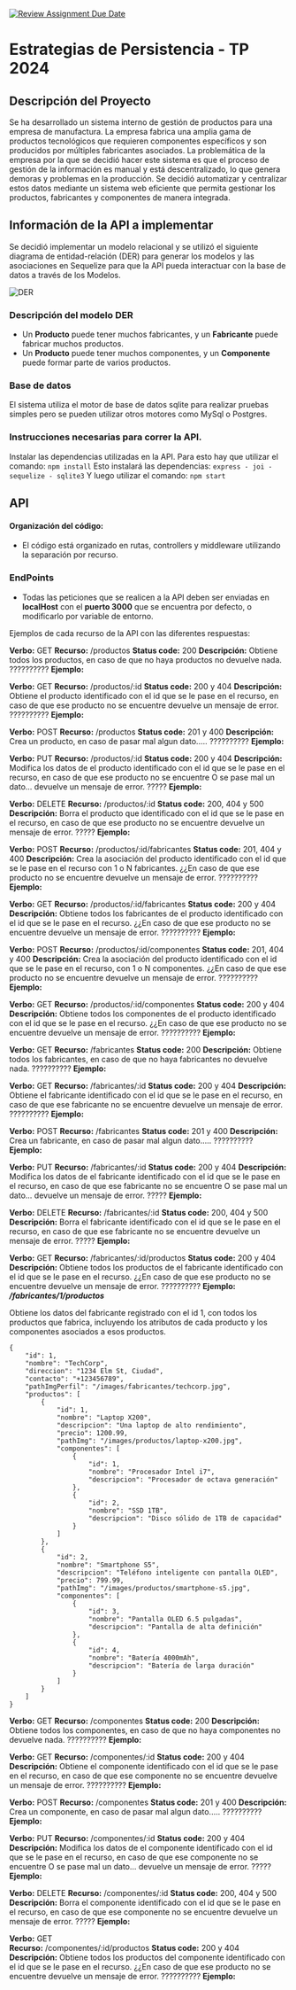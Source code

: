 [![Review Assignment Due Date](https://classroom.github.com/assets/deadline-readme-button-22041afd0340ce965d47ae6ef1cefeee28c7c493a6346c4f15d667ab976d596c.svg)](https://classroom.github.com/a/NoutYWiV)
# Estrategias de Persistencia - TP 2024


## Descripción del Proyecto

Se ha desarrollado un sistema interno de gestión de productos para una empresa de manufactura. La empresa fabrica una amplia gama de productos tecnológicos que requieren componentes específicos y son producidos por múltiples fabricantes asociados.
La problemática de la empresa por la que se decidió hacer este sistema es que el proceso de gestión de la información es manual y está descentralizado, lo que genera demoras y problemas en la producción. 
Se decidió automatizar y centralizar estos datos mediante un sistema web eficiente que permita gestionar los productos, fabricantes y componentes de manera integrada.


## Información de la API a implementar
Se decidió implementar un modelo relacional y se utilizó el siguiente diagrama de entidad-relación (DER) para generar los modelos y las asociaciones en Sequelize para que la API pueda interactuar con la base de datos a través de los Modelos.

![DER](DER.png)

### Descripción del modelo DER
- Un **Producto** puede tener muchos fabricantes, y un **Fabricante** puede fabricar muchos productos.
- Un **Producto** puede tener muchos componentes, y un **Componente** puede formar parte de varios productos.


### Base de datos
El sistema utiliza el motor de base de datos sqlite para realizar pruebas simples pero se pueden utilizar otros motores como MySql o Postgres.


### Instrucciones necesarias para correr la API.
Instalar las dependencias utilizadas en la API. 
Para esto hay que utilizar el comando: ```npm install```
Esto instalará las dependencias: ``` express - joi - sequelize - sqlite3 ```
Y luego utilizar el comando: ```npm start``` 



## API

#### Organización del código:
- El código está organizado en rutas, controllers y middleware utilizando la separación por recurso.


### EndPoints
- Todas las peticiones que se realicen a la API deben ser enviadas en **localHost** con el **puerto 3000** que se encuentra por defecto, o modificarlo por variable de entorno.

Ejemplos de cada recurso de la API con las diferentes respuestas:

**Verbo:** GET 
**Recurso:** /productos
**Status code:** 200
**Descripción:** Obtiene todos los productos, en caso de que no haya productos no devuelve nada. ??????????
**Ejemplo:** 


**Verbo:** GET 
**Recurso:** /productos/:id
**Status code:** 200 y 404
**Descripción:** Obtiene el producto identificado con el id que se le pase en el recurso, en caso de que ese producto no se encuentre devuelve un mensaje de error. ??????????
**Ejemplo:** 


**Verbo:** POST 
**Recurso:** /productos
**Status code:** 201 y 400
**Descripción:** Crea un producto, en caso de pasar mal algun dato..... ??????????
**Ejemplo:**


**Verbo:** PUT
**Recurso:** /productos/:id
**Status code:** 200 y 404
**Descripción:** Modifica los datos de el producto identificado con el id que se le pase en el recurso, en caso de que ese producto no se encuentre O se pase mal un dato... devuelve un mensaje de error. ?????
**Ejemplo:** 


**Verbo:** DELETE
**Recurso:** /productos/:id
**Status code:** 200, 404 y 500
**Descripción:** Borra el producto que identificado con el id que se le pase en el recurso, en caso de que ese producto no se encuentre devuelve un mensaje de error. ?????
**Ejemplo:** 


**Verbo:** POST 
**Recurso:** /productos/:id/fabricantes
**Status code:** 201, 404 y 400
**Descripción:** Crea la asociación del producto identificado con el id que se le pase en el recurso con 1 o N fabricantes. ¿¿En caso de que ese producto no se encuentre devuelve un mensaje de error. ??????????
**Ejemplo:** 


**Verbo:** GET 
**Recurso:** /productos/:id/fabricantes
**Status code:** 200 y 404
**Descripción:** Obtiene todos los fabricantes de el producto identificado con el id que se le pase en el recurso. ¿¿En caso de que ese producto no se encuentre devuelve un mensaje de error. ??????????
**Ejemplo:**


**Verbo:** POST 
**Recurso:** /productos/:id/componentes
**Status code:** 201, 404 y 400
**Descripción:** Crea la asociación del producto identificado con el id que se le pase en el recurso, con 1 o N componentes. ¿¿En caso de que ese producto no se encuentre devuelve un mensaje de error. ??????????
**Ejemplo:** 

**Verbo:** GET 
**Recurso:** /productos/:id/componentes
**Status code:** 200 y 404
**Descripción:** Obtiene todos los componentes de el producto identificado con el id que se le pase en el recurso. ¿¿En caso de que ese producto no se encuentre devuelve un mensaje de error. ??????????
**Ejemplo:**



**Verbo:** GET
**Recurso:** /fabricantes
**Status code:** 200
**Descripción:** Obtiene todos los fabricantes, en caso de que no haya fabricantes no devuelve nada. ??????????
**Ejemplo:** 

**Verbo:** GET
**Recurso:** /fabricantes/:id
**Status code:** 200 y 404
**Descripción:** Obtiene el fabricante identificado con el id que se le pase en el recurso, en caso de que ese fabricante no se encuentre devuelve un mensaje de error. ??????????
**Ejemplo:** 


**Verbo:** POST
**Recurso:** /fabricantes
**Status code:** 201 y 400
**Descripción:** Crea un fabricante, en caso de pasar mal algun dato..... ??????????
**Ejemplo:**


**Verbo:** PUT
**Recurso:** /fabricantes/:id
**Status code:** 200 y 404
**Descripción:** Modifica los datos de el fabricante identificado con el id que se le pase en el recurso, en caso de que ese fabricante no se encuentre O se pase mal un dato... devuelve un mensaje de error. ?????
**Ejemplo:** 


**Verbo:** DELETE
**Recurso:** /fabricantes/:id
**Status code:** 200, 404 y 500
**Descripción:** Borra el fabricante identificado con el id que se le pase en el recurso, en caso de que ese fabricante no se encuentre devuelve un mensaje de error. ?????
**Ejemplo:** 


**Verbo:** GET 
**Recurso:** /fabricantes/:id/productos
**Status code:** 200 y 404
**Descripción:** Obtiene todos los productos de el fabricante identificado con el id que se le pase en el recurso. ¿¿En caso de que ese producto no se encuentre devuelve un mensaje de error. ??????????
**Ejemplo:**
**_/fabricantes/1/productos_**

Obtiene los datos del fabricante registrado con el id 1, con todos los productos que fabrica, incluyendo los atributos de cada producto y los componentes asociados a esos productos.

```
{
    "id": 1,
    "nombre": "TechCorp",
    "direccion": "1234 Elm St, Ciudad",
    "contacto": "+123456789",
    "pathImgPerfil": "/images/fabricantes/techcorp.jpg",
    "productos": [
        {
            "id": 1,
            "nombre": "Laptop X200",
            "descripcion": "Una laptop de alto rendimiento",
            "precio": 1200.99,
            "pathImg": "/images/productos/laptop-x200.jpg",
            "componentes": [
                {
                    "id": 1,
                    "nombre": "Procesador Intel i7",
                    "descripcion": "Procesador de octava generación"
                },
                {
                    "id": 2,
                    "nombre": "SSD 1TB",
                    "descripcion": "Disco sólido de 1TB de capacidad"
                }
            ]
        },
        {
            "id": 2,
            "nombre": "Smartphone S5",
            "descripcion": "Teléfono inteligente con pantalla OLED",
            "precio": 799.99,
            "pathImg": "/images/productos/smartphone-s5.jpg",
            "componentes": [
                {
                    "id": 3,
                    "nombre": "Pantalla OLED 6.5 pulgadas",
                    "descripcion": "Pantalla de alta definición"
                },
                {
                    "id": 4,
                    "nombre": "Batería 4000mAh",
                    "descripcion": "Batería de larga duración"
                }
            ]
        }
    ]
}
```


**Verbo:** GET
**Recurso:** /componentes
**Status code:** 200
**Descripción:** Obtiene todos los componentes, en caso de que no haya componentes no devuelve nada. ??????????
**Ejemplo:** 

**Verbo:** GET
**Recurso:** /componentes/:id
**Status code:** 200 y 404
**Descripción:** Obtiene el componente identificado con el id que se le pase en el recurso, en caso de que ese componente no se encuentre devuelve un mensaje de error. ??????????
**Ejemplo:** 


**Verbo:** POST
**Recurso:** /componentes
**Status code:** 201 y 400
**Descripción:** Crea un componente, en caso de pasar mal algun dato..... ??????????
**Ejemplo:**


**Verbo:** PUT
**Recurso:** /componentes/:id
**Status code:** 200 y 404
**Descripción:** Modifica los datos de el componente identificado con el id que se le pase en el recurso, en caso de que ese componente no se encuentre O se pase mal un dato... devuelve un mensaje de error. ?????
**Ejemplo:** 


**Verbo:** DELETE
**Recurso:** /componentes/:id
**Status code:** 200, 404 y 500
**Descripción:** Borra el componente identificado con el id que se le pase en el recurso, en caso de que ese componente no se encuentre devuelve un mensaje de error. ?????
**Ejemplo:** 


**Verbo:** GET  
**Recurso:** /componentes/:id/productos
**Status code:** 200 y 404
**Descripción:** Obtiene todos los productos del componente identificado con el id que se le pase en el recurso. ¿¿En caso de que ese producto no se encuentre devuelve un mensaje de error. ??????????
**Ejemplo:**





